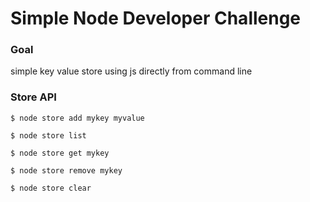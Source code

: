 # Simple Node Developer Challenge

### Goal
simple key value store using js directly from command line 

### Store API

`$ node store add mykey myvalue`

`$ node store list`

`$ node store get mykey`

`$ node store remove mykey`

`$ node store clear`